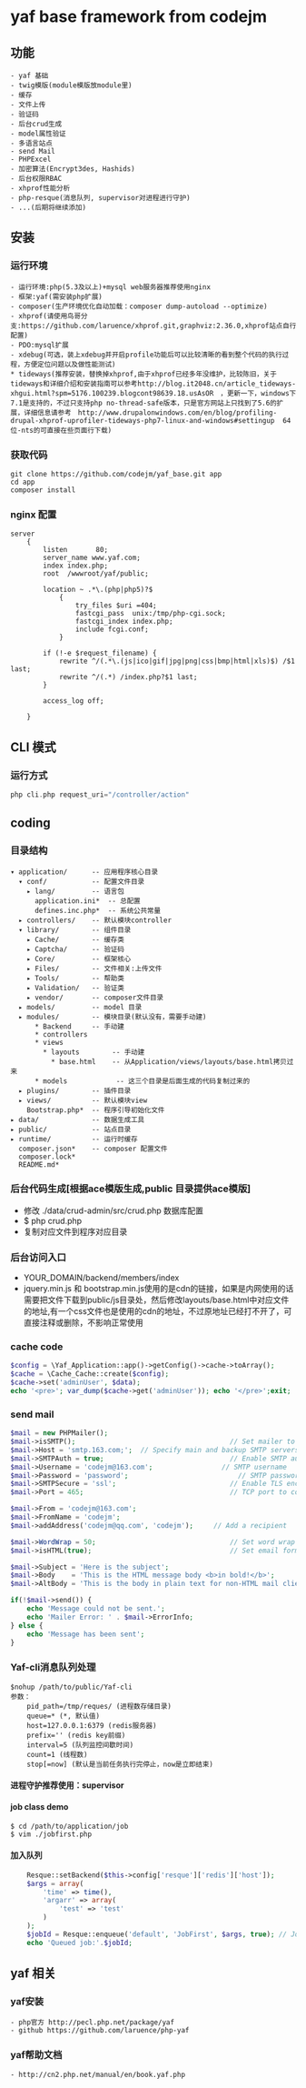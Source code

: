 yaf base framework from codejm
====================================================================================================
## 功能
    - yaf 基础
    - twig模版(module模版放module里)
    - 缓存
    - 文件上传
    - 验证码
    - 后台crud生成
    - model属性验证
    - 多语言站点
    - send Mail
    - PHPExcel
    - 加密算法(Encrypt3des, Hashids)
    - 后台权限RBAC
    - xhprof性能分析
    - php-resque(消息队列, supervisor对进程进行守护)
    - ...(后期将继续添加)

## 安装

### 运行环境
    - 运行环境:php(5.3及以上)+mysql web服务器推荐使用nginx
    - 框架:yaf(需安装php扩展)
    - composer(生产环境优化自动加载：composer dump-autoload --optimize)
    - xhprof(请使用鸟哥分支:https://github.com/laruence/xhprof.git,graphviz:2.36.0,xhprof站点自行配置)
    - PDO:mysql扩展
    - xdebug(可选，装上xdebug并开启profile功能后可以比较清晰的看到整个代码的执行过程，方便定位问题以及做性能测试)
    * tideways(推荐安装，替换掉xhprof,由于xhprof已经多年没维护，比较陈旧，关于tideways和详细介绍和安装指南可以参考http://blog.it2048.cn/article_tideways-xhgui.html?spm=5176.100239.blogcont98639.18.usAsOR　，更新一下，windows下7.1是支持的，不过只支持php no-thread-safe版本，只是官方网站上只找到了5.6的扩展，详细信息请参考　http://www.drupalonwindows.com/en/blog/profiling-drupal-xhprof-uprofiler-tideways-php7-linux-and-windows#settingup  64位-nts的可直接在些页面行下载)

### 获取代码
``` shell
git clone https://github.com/codejm/yaf_base.git app
cd app
composer install
```

### nginx 配置

``` nginx
server
	{
		listen       80;
		server_name www.yaf.com;
		index index.php;
		root  /wwwroot/yaf/public;

		location ~ .*\.(php|php5)?$
			{
				try_files $uri =404;
				fastcgi_pass  unix:/tmp/php-cgi.sock;
				fastcgi_index index.php;
				include fcgi.conf;
			}

        if (!-e $request_filename) {
            rewrite ^/(.*\.(js|ico|gif|jpg|png|css|bmp|html|xls)$) /$1 last;
            rewrite ^/(.*) /index.php?$1 last;
        }

		access_log off;

	}
```

## CLI 模式
### 运行方式
``` php
php cli.php request_uri="/controller/action"
```
## coding
### 目录结构
    ▾ application/      -- 应用程序核心目录
      ▾ conf/           -- 配置文件目录
        ▸ lang/         -- 语言包
          application.ini*  -- 总配置
          defines.inc.php*  -- 系统公共常量
      ▸ controllers/    -- 默认模块controller
      ▾ library/        -- 组件目录
        ▸ Cache/        -- 缓存类
        ▸ Captcha/      -- 验证码
        ▸ Core/         -- 框架核心
        ▸ Files/        -- 文件相关:上传文件
        ▸ Tools/        -- 帮助类
        ▸ Validation/   -- 验证类
        ▸ vendor/       -- composer文件目录
      ▸ models/         -- model 目录
      ▸ modules/        -- 模块目录(默认没有，需要手动建)
          * Backend     -- 手动建
	      * controllers
	      * views
	        * layouts        -- 手动建
	          * base.html    -- 从Application/views/layouts/base.html拷贝过来
	      * models            -- 这三个目录是后面生成的代码复制过来的
      ▸ plugins/        -- 插件目录
      ▸ views/          -- 默认模块view
        Bootstrap.php*  -- 程序引导初始化文件
    ▸ data/             -- 数据生成工具
    ▸ public/           -- 站点目录
    ▸ runtime/          -- 运行时缓存
      composer.json*    -- composer 配置文件
      composer.lock*
      README.md*

### 后台代码生成[根据ace模版生成,public 目录提供ace模版]
* 修改 ./data/crud-admin/src/crud.php 数据库配置
* $ php crud.php
* 复制对应文件到程序对应目录
### 后台访问入口
* YOUR_DOMAIN/backend/members/index
* jquery.min.js 和 bootstrap.min.js使用的是cdn的链接，如果是内网使用的话需要把文件下载到public/js目录处，然后修改layouts/base.html中对应文件的地址,有一个css文件也是使用的cdn的地址，不过原地址已经打不开了，可直接注释或删除，不影响正常使用
### cache code
``` php
$config = \Yaf_Application::app()->getConfig()->cache->toArray();
$cache = \Cache_Cache::create($config);
$cache->set('adminUser', $data);
echo '<pre>'; var_dump($cache->get('adminUser')); echo '</pre>';exit;
```
### send mail
``` php
$mail = new PHPMailer();
$mail->isSMTP();                                      // Set mailer to use SMTP
$mail->Host = 'smtp.163.com;';  // Specify main and backup SMTP servers
$mail->SMTPAuth = true;                               // Enable SMTP authentication
$mail->Username = 'codejm@163.com';                 // SMTP username
$mail->Password = 'password';                           // SMTP password
$mail->SMTPSecure = 'ssl';                            // Enable TLS encryption, `ssl` also accepted
$mail->Port = 465;                                    // TCP port to connect to

$mail->From = 'codejm@163.com';
$mail->FromName = 'codejm';
$mail->addAddress('codejm@qq.com', 'codejm');     // Add a recipient

$mail->WordWrap = 50;                                 // Set word wrap to 50 characters
$mail->isHTML(true);                                  // Set email format to HTML

$mail->Subject = 'Here is the subject';
$mail->Body    = 'This is the HTML message body <b>in bold!</b>';
$mail->AltBody = 'This is the body in plain text for non-HTML mail clients';

if(!$mail->send()) {
    echo 'Message could not be sent.';
    echo 'Mailer Error: ' . $mail->ErrorInfo;
} else {
    echo 'Message has been sent';
}
```
### Yaf-cli消息队列处理
```shell
$nohup /path/to/public/Yaf-cli
参数：
    pid_path=/tmp/reques/ (进程数存储目录)
    queue=* (*, 默认值)
    host=127.0.0.1:6379 (redis服务器)
    prefix='' (redis key前缀)
    interval=5 (队列监控间歇时间)
    count=1 (线程数)
    stop[=now] (默认是当前任务执行完停止，now是立即结束)

```
#### 进程守护推荐使用：supervisor
#### job class demo
```shell
$ cd /path/to/application/job
$ vim ./jobfirst.php
```
#### 加入队列
```php
    Resque::setBackend($this->config['resque']['redis']['host']);
    $args = array(
        'time' => time(),
        'argarr' => array(
            'test' => 'test'
        )
    );
    $jobId = Resque::enqueue('default', 'JobFirst', $args, true); // JobFirst 任务处理类, 返回任务id
    echo 'Queued job:'.$jobId;
```





## yaf 相关

### yaf安装
    - php官方 http://pecl.php.net/package/yaf
    - github https://github.com/laruence/php-yaf

### yaf帮助文档
    - http://cn2.php.net/manual/en/book.yaf.php
